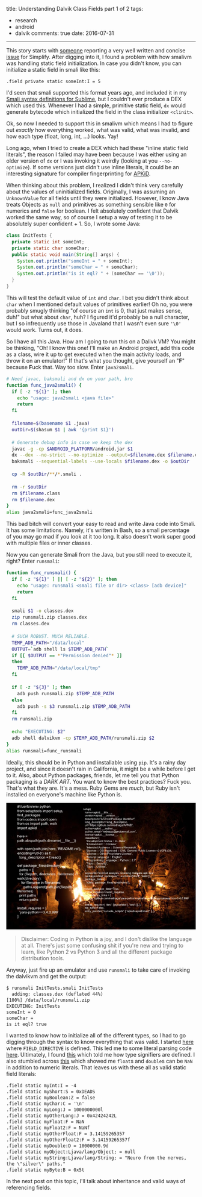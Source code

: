 title: Understanding Dalvik Class Fields part 1 of 2
tags:
  - research
  - android
  - dalvik
comments: true
date: 2016-07-31
---

This story starts with [someone](https://github.com/teDDyGH) reporting a very well written and concise [issue](https://github.com/CalebFenton/simplify/issues/50) for Simplify. After digging into it, I found a problem with how smalivm was handling static field initialization. In case you didn't know, you can initialize a static field in smali like this:

```smali
.field private static someInt:I = 5
```

I'd seen that smali supported this format years ago, and included it in my [Smali syntax definitions for Sublime](https://github.com/ShaneWilton/sublime-smali), but I couldn't ever produce a DEX which used this. Whenever I had a simple, primitive static field, `dx` would generate bytecode which initialized the field in the class initializer `<clinit>`.

Ok, so now I needed to support this in smalivm which means I had to figure out _exactly_ how everything worked, what was valid, what was invalid, and how each type (float, long, int, ...) looks. Yay!

<!-- more -->

Long ago, when I tried to create a DEX which had these "inline static field literals", the reason I failed may have been because I was either using an older version of `dx` or I was invoking it weirdly (looking at you `--no-optimize`). If some versions just didn't use inline literals, it could be an interesting signature for compiler fingerprinting for [APKiD](https://github.com/rednaga/APKiD).

When thinking about this problem, I realized I didn't think very carefully about the values of uninitialized fields. Originally, I was assuming an `UnknownValue` for all fields until they were initialized. However, I know Java treats Objects as `null` and primitives as something sensible like `0` for numerics and `false` for boolean. I felt absolutely confident that Dalvik worked the same way, so of course I setup a way of testing it to be absolutely super confident + 1. So, I wrote some Java:

```java
class InitTests {
  private static int someInt;
  private static char someChar;
  public static void main(String[] args) {
    System.out.println("someInt = " + someInt);
    System.out.println("someChar = " + someChar);
    System.out.println("is it eql? " + (someChar == '\0'));
  }
}
```

This will test the default value of `int` and `char`. I bet you didn't think about `char` when I mentioned default values of primitives earlier! Oh no, you were probably smugly thinking "of course an `int` is 0, that just makes sense, duh!" but what about `char`, huh? I figured it'd probably be a null character, but I so infrequently use those in Javaland that I wasn't even sure `'\0'` would work. Turns out, it does.

So I have all this Java. How am I going to run this on a Dalivk VM? You might be thinking, "Oh! I know this one! I'll make an Android project, add this code as a class, wire it up to get executed when the main activity loads, and throw it on an emulator!" If that's what you thought, give yourself an "**F**" because **F**uck that. Way too slow. Enter `java2smali`.

```bash
# Need javac, baksmali and dx on your path, bro
function func_java2smali() {
  if [ -z "${1}" ]; then
    echo "usage: java2smali <java file>"
    return
  fi

  filename=$(basename $1 .java)
  outDir=$(shasum $1 | awk '{print $1}')

  # Generate debug info in case we keep the dex
  javac -g -cp $ANDROID_PLATFORM/android.jar $1
  dx --dex --no-strict --no-optimize --output=$filename.dex $filename.class
  baksmali --sequential-labels --use-locals $filename.dex -o $outDir

  cp -R $outDir/**/*.smali .

  rm -r $outDir
  rm $filename.class
  rm $filename.dex
}
alias java2smali=func_java2smali
```

This bad bitch will convert your easy to read and write Java code into Smali. It has some limitations. Namely, it's written in Bash, so a small percentage of you may go mad if you look at it too long. It also doesn't work super good with multiple files or inner classes.

Now you can generate Smali from the Java, but you still need to execute it, right? Enter `runsmali`:

```bash
function func_runsmali() {
  if [ -z "${1}" ] || [ -z "${2}" ]; then
    echo "usage: runsmali <smali file or dir> <class> [adb device]"
    return
  fi

  smali $1 -o classes.dex
  zip runsmali.zip classes.dex
  rm classes.dex

  # SUCH ROBUST. MUCH RELIABLE.
  TEMP_ADB_PATH="/data/local"
  OUTPUT=`adb shell ls $TEMP_ADB_PATH`
  if [[ $OUTPUT == *"Permission denied"* ]]
  then
    TEMP_ADB_PATH="/data/local/tmp"
  fi

  if [ -z "${3}" ]; then
    adb push runsmali.zip $TEMP_ADB_PATH
  else
    adb push -s $3 runsmali.zip $TEMP_ADB_PATH
  fi
  rm runsmali.zip

  echo "EXECUTING: $2"
  adb shell dalvikvm -cp $TEMP_ADB_PATH/runsmali.zip $2
}
alias runsmali=func_runsmali
```

Ideally, this should be in Python and installable using `pip`. It's a rainy day project, and since it doesn't rain in California, it might be a while before I get to it. Also, about Python packages, friends, let me tell you that Python packaging is a _DARK ART_. You want to know the best practices? Fuck you. That's what they are. It's a mess. Ruby Gems are _much_, but Ruby isn't installed on everyone's machine like Python is.

![](/images/understanding-dalvik-fields/black_magic.png)

> Disclaimer: Coding in Python is a joy, and I don't dislike the language at all. There's just some confusing shit if you're new and trying to learn, like Python 2 vs Python 3 and all the different package distribution tools.

Anyway, just fire up an emulator and use `runsmali` to take care of invoking the dalvikvm and get the output:

```
$ runsmali InitTests.smali InitTests
  adding: classes.dex (deflated 44%)
[100%] /data/local/runsmali.zip
EXECUTING: InitTests
someInt = 0
someChar =
is it eql? true
```

I wanted to know how to initialize all of the different types, so I had to go digging through the syntax to know everything that was valid. I started [here](https://github.com/JesusFreke/smali/blob/master/smali/src/main/antlr/smaliParser.g#L481) where `FIELD_DIRECTIVE` is defined. This led me to some literal parsing code [here](https://github.com/JesusFreke/smali/blob/master/smali/src/main/antlr/smaliTreeWalker.g#L267). Ultimately, I found [this](https://github.com/JesusFreke/smali/blob/master/smali/src/main/jflex/smaliLexer.jflex#L288) which told me how type signifiers are defined. I also stumbled across [this](https://github.com/JesusFreke/smali/blob/master/smali/src/main/jflex/smaliLexer.jflex#L203) which showed me `float`s and `double`s can be `NaN` in addition to numeric literals. That leaves us with these all as valid static field literals:

```smali
.field static myInt:I = -4
.field static myShort:S = 0xDEADS
.field static myBoolean:Z = false
.field static myChar:C = '\n'
.field static myLong:J = 1000000000l
.field static myOtherLong:J = 0x42424242L
.field static myFloat:F = NaN
.field static myFloat2:F = NaNf
.field static myOtherFloat:F = 3.14159265357
.field static myOtherFloat2:F = 3.14159265357f
.field static myDouble:D = 10000000.9d
.field static myObject:Ljava/lang/Object; = null
.field static myString:Ljava/lang/String; = "Neuro from the nerves, the \"silver\" paths."
.field static myByte:B = 0x5t
```

In the next post on this topic, I'll talk about inheritance and valid ways of referencing fields.